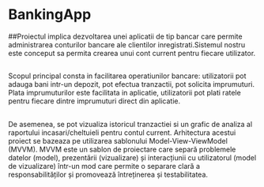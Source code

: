# BankingApp
##Proiectul implica dezvoltarea unei aplicatii de tip bancar care permite administrarea conturilor bancare ale clientilor inregistrati.Sistemul nostru este conceput sa permita crearea unui cont current pentru fiecare utilizator.
##
##
Scopul principal consta in facilitarea operatiunilor bancare: utilizatorii pot adauga bani intr-un depozit, pot efectua tranzactii, pot solicita imprumuturi.
Plata imprumuturilor este facilitata in aplicatie, utilizatorii pot plati ratele pentru fiecare dintre imprumuturi direct din aplicatie.
##
##
De asemenea, se pot vizualiza istoricul tranzactiei si un grafic de analiza al raportului incasari/cheltuieli pentru contul current.
Arhitectura acestui proiect se bazeaza pe utilizarea sablonului Model-View-ViewModel (MVVM). MVVM este un sablon de proiectare care separă problemele datelor (model), prezentării (vizualizare) și interacțiunii cu utilizatorul (model de vizualizare) într-un mod care permite o separare clară a responsabilităților și promovează întreținerea și testabilitatea.
##
